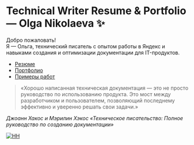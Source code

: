 # Technical Writer Resume & Portfolio — Olga Nikolaeva ✨

Добро пожаловать!  
Я — Ольга, технический писатель с опытом работы в Яндекс и навыками создания и оптимизации документации для IT-продуктов.

- [Резюме](resume.md)
- [Портфолио](docs/portfolio.md)
- [Примеры работ](docs/writing-samples/)

> «Хорошо написанная техническая документация — это не просто руководство по использованию продукта. Это мост между разработчиком и пользователем, позволяющий последнему эффективно и уверенно решать свои задачи.»

_Джоанн Хакос и Мэрилин Хэкос «Техническое писательство: Полное руководство по созданию документации»_

[![HH](https://hhcdn.ru/icms/10132131.svg)](https://hh.ru/resume/869f25e8ff0b6e9a810039ed1f4f6435305a45?from=share_ios)
